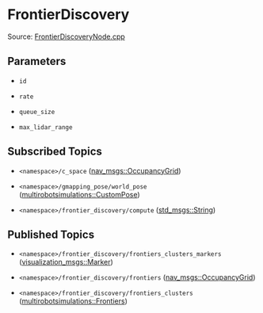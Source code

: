 # FrontierDiscovery

Source: [FrontierDiscoveryNode.cpp](../../src/multirobotexploration/source/frontier/FrontierDiscoveryNode.cpp)

## Parameters

* ```id```

* ```rate```

* ```queue_size```

* ```max_lidar_range```

## Subscribed Topics

* ```<namespace>/c_space``` ([nav_msgs::OccupancyGrid](https://docs.ros.org/en/api/nav_msgs/html/msg/OccupancyGrid.html))

* ```<namespace>/gmapping_pose/world_pose``` ([multirobotsimulations::CustomPose](../../src/multirobotsimulations/msg/CustomPose.msg))

* ```<namespace>/frontier_discovery/compute``` ([std_msgs::String](https://docs.ros.org/en/api/std_msgs/html/msg/String.html))

## Published Topics

* ```<namespace>/frontier_discovery/frontiers_clusters_markers``` ([visualization_msgs::Marker](https://docs.ros.org/en/api/visualization_msgs/html/msg/Marker.html))

* ```<namespace>/frontier_discovery/frontiers``` ([nav_msgs::OccupancyGrid](https://docs.ros.org/en/api/nav_msgs/html/msg/OccupancyGrid.html))

* ```<namespace>/frontier_discovery/frontiers_clusters``` ([multirobotsimulations::Frontiers](../../src/multirobotsimulations/msg/Frontiers.msg))

<!-- ## Published Transforms

* ```odom``` -->
